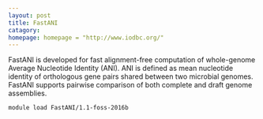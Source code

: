 ```yaml
---
layout: post
title: FastANI
catagory:  
homepage: homepage = "http://www.iodbc.org/"
---
```

FastANI is developed for fast alignment-free computation of whole-genome Average Nucleotide Identity (ANI). ANI is defined as mean nucleotide identity of orthologous gene pairs shared between two microbial genomes. FastANI supports pairwise comparison of both complete and draft genome assemblies.
```
module load FastANI/1.1-foss-2016b
```
